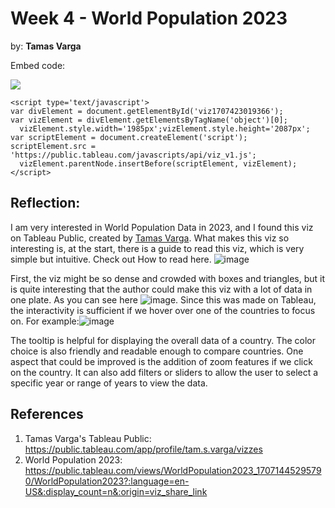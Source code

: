 # Week 4 - World Population 2023

by: **Tamas Varga**

Embed code: <div class='tableauPlaceholder' id='viz1707423019366' style='position: relative'><noscript><a href='#'><img alt=' ' src='https:&#47;&#47;public.tableau.com&#47;static&#47;images&#47;Wo&#47;WorldPopulation2023_17071445295790&#47;WorldPopulation2023&#47;1_rss.png' style='border: none' /></a></noscript><object class='tableauViz'  style='display:none;'><param name='host_url' value='https%3A%2F%2Fpublic.tableau.com%2F' /> <param name='embed_code_version' value='3' /> <param name='site_root' value='' /><param name='name' value='WorldPopulation2023_17071445295790&#47;WorldPopulation2023' /><param name='tabs' value='no' /><param name='toolbar' value='yes' /><param name='static_image' value='https:&#47;&#47;public.tableau.com&#47;static&#47;images&#47;Wo&#47;WorldPopulation2023_17071445295790&#47;WorldPopulation2023&#47;1.png' /> <param name='animate_transition' value='yes' /><param name='display_static_image' value='yes' /><param name='display_spinner' value='yes' /><param name='display_overlay' value='yes' /><param name='display_count' value='yes' /><param name='language' value='en-US' /></object></div>
```
<script type='text/javascript'>                    
var divElement = document.getElementById('viz1707423019366');                    
var vizElement = divElement.getElementsByTagName('object')[0];                    
  vizElement.style.width='1985px';vizElement.style.height='2087px';                    
var scriptElement = document.createElement('script');                    
scriptElement.src = 'https://public.tableau.com/javascripts/api/viz_v1.js';                   
  vizElement.parentNode.insertBefore(scriptElement, vizElement);                
</script>
```


## Reflection:

I am very interested in World Population Data in 2023, and I found this viz on Tableau Public, created by [Tamas Varga](https://public.tableau.com/app/profile/tam.s.varga/vizzes). What makes this viz so interesting is, at the start, there is a guide to read this viz, which is very simple but intuitive. Check out How to read here. ![image](https://github.com/avivnur/reflections/assets/47585222/d4bff7cb-6624-4197-a34e-e9ea3fd199f0)

First, the viz might be so dense and crowded with boxes and triangles, but it is quite interesting that the author could make this viz with a lot of data in one plate. As you can see here
![image](https://github.com/avivnur/reflections/assets/47585222/d814cf4d-ebf0-4a8c-8ed4-871140366874). 
Since this was made on Tableau, the interactivity is sufficient if we hover over one of the countries to focus on. For example:![image](https://github.com/avivnur/reflections/assets/47585222/a5386a11-e134-41ac-a9ff-4f62cbca4132)

The tooltip is helpful for displaying the overall data of a country. The color choice is also friendly and readable enough to compare countries. One aspect that could be improved is the addition of zoom features if we click on the country. It can also add filters or sliders to allow the user to select a specific year or range of years to view the data. 


## References

1. Tamas Varga's Tableau Public: https://public.tableau.com/app/profile/tam.s.varga/vizzes
2. World Population 2023: https://public.tableau.com/views/WorldPopulation2023_17071445295790/WorldPopulation2023?:language=en-US&:display_count=n&:origin=viz_share_link

